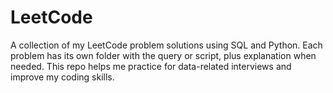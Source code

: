 # LeetCode
A collection of my LeetCode problem solutions using SQL and Python.  Each problem has its own folder with the query or script, plus explanation when needed.  This repo helps me practice for data-related interviews and improve my coding skills.
